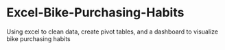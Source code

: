# Excel-Bike-Purchasing-Habits
Using excel to clean data, create pivot tables, and a dashboard to visualize bike purchasing habits
